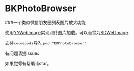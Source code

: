 # BKPhotoBrowser

###一个类似微信朋友圈列表图片放大功能

使用[YYWebImage](https://github.com/ibireme/YYWebImage)实现网络图片加载。可以替换为[SDWebImage](https://github.com/rs/SDWebImage).

支持`cocoapods`导入 `pod "BKPhotoBrowser"`

有问题请提issues

如果觉得有帮助请star。



